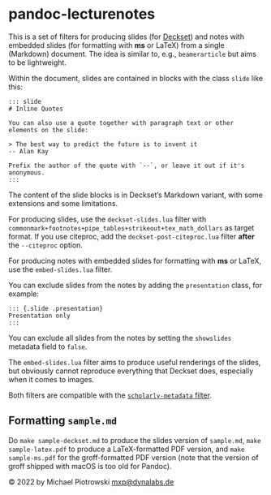 # pandoc-lecturenotes

This is a set of filters for producing slides (for [Deckset](https://www.deckset.com/)) and notes with embedded slides (for formatting with **ms** or LaTeX) from a single (Markdown) document.  The idea is similar to, e.g., `beamerarticle` but aims to be lightweight.

Within the document, slides are contained in blocks with the class `slide` like this:

```
::: slide
# Inline Quotes

You can also use a quote together with paragraph text or other elements on the slide:

> The best way to predict the future is to invent it  
-- Alan Kay

Prefix the author of the quote with `--`, or leave it out if it's anonymous.
:::
```

The content of the slide blocks is in Deckset’s Markdown variant, with some extensions and some limitations.

For producing slides, use the `deckset-slides.lua` filter with `commonmark+footnotes+pipe_tables+strikeout+tex_math_dollars` as target format.  If you use citeproc, add the `deckset-post-citeproc.lua` filter **after** the `--citeproc` option.

For producing notes with embedded slides for formatting with **ms** or LaTeX, use the `embed-slides.lua` filter.

You can exclude slides from the notes by adding the `presentation` class, for example:

```
::: {.slide .presentation}
Presentation only
:::
```

You can exclude all slides from the notes by setting the `showslides` metadata field to `false`. 

The `embed-slides.lua` filter aims to produce useful renderings of the slides, but obviously cannot reproduce everything that Deckset does, especially when it comes to images.

Both filters are compatible with the [`scholarly-metadata` filter](https://github.com/pandoc/lua-filters/tree/master/scholarly-metadata).

## Formatting `sample.md`

Do `make sample-deckset.md` to produce the slides version of `sample.md`, `make sample-latex.pdf` to produce a LaTeX-formatted PDF version, and `make sample-ms.pdf` for the groff-formatted PDF version (note that the version of groff shipped with macOS is too old for Pandoc).

© 2022 by Michael Piotrowski <mxp@dynalabs.de>

